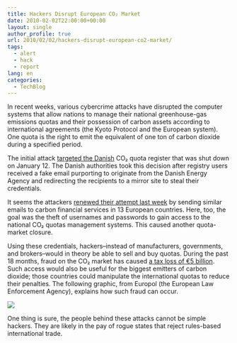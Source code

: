```yaml
---
title: Hackers Disrupt European CO₂ Market
date: 2010-02-02T22:00:00+00:00
layout: single
author_profile: true
url: 2010/02/02/hackers-disrupt-european-co2-market/
tags:
  - alert
  - hack
  - report
lang: en
categories: 
  - TechBlog
---
```

In recent weeks, various cybercrime attacks have disrupted the computer systems that allow nations to manage their national greenhouse-gas emissions quotas and their possession of carbon assets according to international agreements (the Kyoto Protocol and the European system). One quota is the right to emit the equivalent of one ton of carbon dioxide during a specified period.

The initial attack [targeted the Danish](http://www.cphpost.dk/news/crime/155-crime/47960-co2-quota-register-hacked.html) CO₂ quota register that was shut down on January 12. The Danish authorities took this decision after registry users received a fake email purporting to originate from the Danish Energy Agency and redirecting the recipients to a mirror site to steal their credentials.

It seems the attackers [renewed their attempt last week](http://www.lefigaro.fr/matieres-premieres/2010/02/02/04012-20100202ARTFIG00354-cyberattaque-sur-le-marche-du-co2-.php) by sending similar emails to carbon financial services in 13 European countries. Here, too, the goal was the theft of usernames and passwords to gain access to the national CO₂ quotas management systems. This caused another quota-market closure.

Using these credentials, hackers–instead of manufacturers, governments, and brokers–would in theory be able to sell and buy quotas. During the past 18 months, fraud on the CO₂ market has caused [a tax loss of €5 billion](http://www.thegwpf.org/international-news/254-carbon-trading-fraudsters-in-europe-pocket-5bn.html). Such access would also be useful for the biggest emitters of carbon dioxide; those countries could manipulate the international quotas to reduce their penalties. The following graphic, from Europol (the European Law Enforcement Agency), explains how such fraud can occur.

[![](http://3.bp.blogspot.com/_vaUVXcmC3OI/S2iYpSiL-aI/AAAAAAAAAxo/ecPEIJyzzTc/s640/FP_BLOG_100202_2.jpg)](http://www.europol.europa.eu/images/pressreleases/carbon_credit_carousel.pdf)

One thing is sure, the people behind these attacks cannot be simple hackers. They are likely in the pay of rogue states that reject rules-based international trade.
